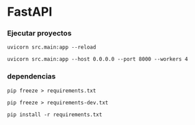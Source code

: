 # FastAPI

### Ejecutar proyectos

```
uvicorn src.main:app --reload

uvicorn src.main:app --host 0.0.0.0 --port 8000 --workers 4
```

### dependencias

```
pip freeze > requirements.txt

pip freeze > requirements-dev.txt

pip install -r requirements.txt
```